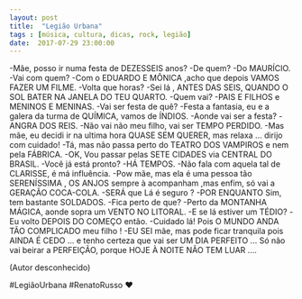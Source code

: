 ```yaml
---
layout: post
title:  "Legião Urbana"
tags : [música, cultura, dicas, rock, legião]
date:  2017-07-29 23:00:00
---
```


-Mãe, posso ir numa festa de DEZESSEIS anos?
-De quem?
-Do MAURÍCIO.
-Vai com quem?
-Com o EDUARDO E MÔNICA ,acho que depois VAMOS FAZER UM FILME.
-Volta que horas?
-Sei lá , ANTES DAS SEIS, QUANDO O SOL BATER NA JANELA DO TEU QUARTO.
-Quem vai?
-PAIS E FILHOS e MENINOS E MENINAS.
-Vai ser festa de quê?
-Festa a fantasia, eu e a galera da turma de QUÍMICA, vamos de ÍNDIOS.
-Aonde vai ser a festa? 
-ANGRA DOS REIS.
-Não vai não meu filho, vai ser TEMPO PERDIDO.
-Mas mãe, eu decidi ir na ultima hora QUASE SEM QUERER, mas relaxa ... dirijo com cuidado!
-Tá, mas não passa perto do TEATRO DOS VAMPIROS e nem pela FÁBRICA.
-OK, Vou passar pelas SETE CIDADES via CENTRAL DO BRASIL.
-Você já está pronto?
-HÁ TEMPOS.
-Não fala com aquela tal de CLARISSE, é má influência.
-Pow mãe, mas ela é uma pessoa tão SERENÍSSIMA , OS ANJOS sempre à acompanham ,mas enfim, só vai a GERAÇÃO COCA-COLA.
-SERÁ que Lá é seguro ?
-POR ENQUANTO Sim, tem bastante SOLDADOS.
-Fica perto de que? 
-Perto da MONTANHA MÁGICA, aonde sopra um VENTO NO LITORAL.
-E se lá estiver um TÉDIO? 
-Eu volto DEPOIS DO COMEÇO então.
-Cuidado lá! Pois O MUNDO ANDA TÃO COMPLICADO meu filho ! 
-EU SEI mãe, mas pode ficar tranquila pois AINDA É CEDO ... e tenho certeza que vai ser UM DIA PERFEITO ... Só não vai beirar a PERFEIÇÃO, porque HOJE À NOITE NÃO TEM LUAR .... 

(Autor desconhecido)

#LegiãoUrbana #RenatoRusso ❤